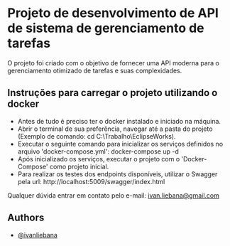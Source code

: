 # Projeto de desenvolvimento de API de sistema de gerenciamento de tarefas
O projeto foi criado com o objetivo de fornecer uma API moderna para o gerenciamento otimizado de tarefas e suas complexidades.
## Instruções para carregar o projeto utilizando o docker
- Antes de tudo é preciso ter o docker instalado e iniciado na máquina.
- Abrir o terminal de sua preferência, navegar até a pasta do projeto (Exemplo de comando: cd C:\Trabalho\EclipseWorks).
- Executar o seguinte comando para inicializar os serviços definidos no arquivo 'docker-compose.yml': docker-compose up -d
- Após inicializado os serviços, executar o projeto com o 'Docker-Compose' como projeto inicial.
- Para realizar os testes dos endpoints disponíveis, utilizar o Swagger pela url: http://localhost:5009/swagger/index.html

Qualquer dúvida entrar em contato pelo e-mail: ivan.liebana@gmail.com
  
## Authors

- [@ivanliebana](https://www.github.com/ivanliebana)
